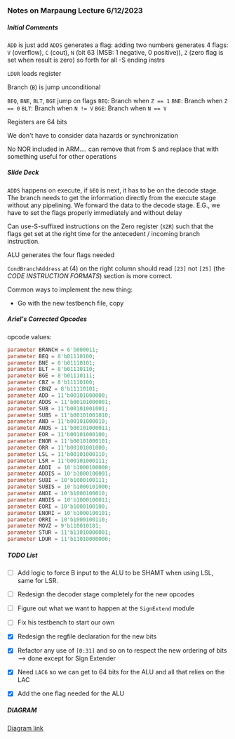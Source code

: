 ### Notes on Marpaung Lecture 6/12/2023

##### Initial Comments 

`ADD` is just add
`ADDS` generates a flag: adding two numbers generates 4 flags: `V` (overflow), `C` (cout), `N` (bit 63 (MSB: 1 negative, 0 positive)), `Z` (zero flag is set when result is zero) 
so forth for all -S ending instrs

`LDUR` loads register 

Branch (`B`) is jump unconditional 

`BEQ`, `BNE`, `BLT`, `BGE` jump on flags 
`BEQ`: Branch when `Z == 1` 
`BNE`: Branch when `Z == 0`
`BLT`: Branch when `N != V` 
`BGE`: Branch when `N == V` 

Registers are 64 bits

We don't have to consider data hazards or synchronization 

No NOR included in ARM.... can remove that from S and replace that with something useful for other operations

##### Slide Deck 

`ADDS` happens on execute, if `bEQ` is next, it has to be on the decode stage. The branch needs to get the information directly from the execute stage without any pipelining. We forward the data to the decode stage. 
E.G., we have to set the flags properly immediately and without delay

Can use-S-suffixed instructions on the Zero register (`XZR`) such that the flags get set at the right time for the antecedent / incoming branch instruction. 

ALU generates the four flags needed

`CondBranchAddress` at (4) on the right column should read `[23]` not `[25]` (the *CODE INSTRUCTION FORMATS*) section is more correct. 

Common ways to implement the new thing: 
- Go with the new testbench file, copy 

##### Ariel's Corrected Opcodes

opcode values:

```verilog
parameter BRANCH = 6'b000011;
parameter BEQ = 8'b01110100;
parameter BNE = 8'b01110101;
parameter BLT = 8'b01110110;
parameter BGE = 8'b01110111;
parameter CBZ = 8'b11110100;
parameter CBNZ = 8'b11110101;
parameter ADD = 11'b00101000000;
parameter ADDS = 11'b00101000001;
parameter SUB = 11'b00101001001;
parameter SUBS = 11'b00101001010;
parameter AND = 11'b00101000010;
parameter ANDS = 11'b00101000011;
parameter EOR = 11'b00101000100;
parameter ENOR = 11'b00101000101;
parameter ORR = 11'b00101001000;
parameter LSL = 11'b00101000110;
parameter LSR = 11'b00101000111;
parameter ADDI  = 10'b1000100000;
parameter ADDIS = 10'b1000100001;
parameter SUBI = 10'b1000100111;
parameter SUBIS = 10'b1000101000;
parameter ANDI = 10'b1000100010;
parameter ANDIS = 10'b1000100011;
parameter EORI = 10'b1000100100;
parameter ENORI = 10'b1000100101;
parameter ORRI = 10'b1000100110;
parameter MOVZ = 9'b110010101;
parameter STUR = 11'b11010000001;
parameter LDUR = 11'b11010000000;
```

##### TODO List

- [ ] Add logic to force B input to the ALU to be SHAMT when using LSL, same for LSR. 

- [ ] Redesign the decoder stage completely for the new opcodes 
- [ ] Figure out what we want to happen at the `SignExtend` module
- [ ] Fix his testbench to start our own 
- [x] Redesign the regfile declaration for the new bits 
- [x] Refactor any use of `[0:31]` and so on to respect the new ordering of bits --> done except for Sign Extender
- [x] Need `LAC6` so we can get to 64 bits for the ALU and all that relies on the LAC 
- [x] Add the one flag needed for the ALU 

##### DIAGRAM
[Diagram link](https://lucid.app/lucidchart/bb6ea441-bf98-424a-8f45-dcc6bf4a040e/edit?page=0_0&invitationId=inv_fa02469f-1cc0-4602-ad25-949e55a2c984#)
